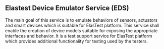 <div class="range range-xs-left">
<div class="cell-xs-10 cell-lg-6 text-md-left inset-md-right-80 cell-lg-push-1 offset-top-50 offset-lg-top-0">
<h2 id="content" class="h1">Elastest Device Emulator Service (EDS)</h2>
<div class="offset-top-30 offset-md-top-30">
</div>
</div>
</div>

The main goal of this service is to emulate behaviors of sensors, actuators and smart devices  which is suitable for ElasTest platform. This service shall enable the creation of device models suitable for exposing the appropriate interfaces and behavior. It is a test support service for ElasTest platform which provides additional functionality for testing used by the testers.

